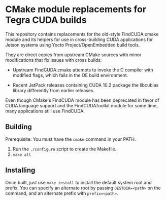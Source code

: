 # CMake module replacements for Tegra CUDA builds

This repository contains replacements for the old-style
FindCUDA.cmake module and its helpers for use in cross-building
CUDA applications for Jetson systems using Yocto Project/OpenEmbedded
build tools.

They are direct copies from upstream CMake sources with
minor modifications that fix issues with cross builds:

* Upstream FindCUDA.cmake attempts to invoke the C compiler
  with modified flags, which fails in the OE build environment.

* Recent JetPack releases containing CUDA 10.2 package the
  libcublas library differently from earlier releases.

Even though CMake's FindCUDA module has been deprecated in favor
of CUDA language support and the FindCUDAToolkit module for some
time, many applications still use FindCUDA.

## Building

Prerequisite: You must have the `cmake` command in your PATH.

1. Run the `./configure` script to create the Makefile.
2. `make all`

## Installing

Once built, just use `make install` to install the default
system root and prefix.  You can specify an alternate root
by passing `DESTDIR=<path>` on the command, and an alternate
prefix with `prefix=<path>`.
